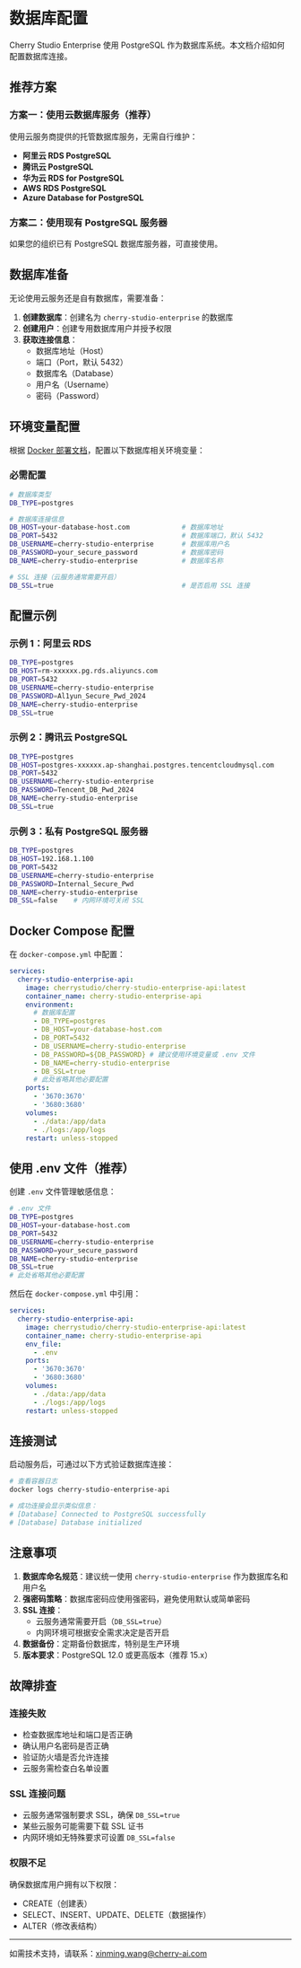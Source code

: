 # 数据库配置

Cherry Studio Enterprise 使用 PostgreSQL 作为数据库系统。本文档介绍如何配置数据库连接。

## 推荐方案

### 方案一：使用云数据库服务（推荐）

使用云服务商提供的托管数据库服务，无需自行维护：

- **阿里云 RDS PostgreSQL**
- **腾讯云 PostgreSQL**
- **华为云 RDS for PostgreSQL**
- **AWS RDS PostgreSQL**
- **Azure Database for PostgreSQL**

### 方案二：使用现有 PostgreSQL 服务器

如果您的组织已有 PostgreSQL 数据库服务器，可直接使用。

## 数据库准备

无论使用云服务还是自有数据库，需要准备：

1. **创建数据库**：创建名为 `cherry-studio-enterprise` 的数据库
2. **创建用户**：创建专用数据库用户并授予权限
3. **获取连接信息**：
   - 数据库地址（Host）
   - 端口（Port，默认 5432）
   - 数据库名（Database）
   - 用户名（Username）
   - 密码（Password）

## 环境变量配置

根据 [Docker 部署文档](./docker.md)，配置以下数据库相关环境变量：

### 必需配置

```bash
# 数据库类型
DB_TYPE=postgres

# 数据库连接信息
DB_HOST=your-database-host.com             # 数据库地址
DB_PORT=5432                               # 数据库端口，默认 5432
DB_USERNAME=cherry-studio-enterprise       # 数据库用户名
DB_PASSWORD=your_secure_password           # 数据库密码
DB_NAME=cherry-studio-enterprise           # 数据库名称

# SSL 连接（云服务通常需要开启）
DB_SSL=true                                # 是否启用 SSL 连接
```

## 配置示例

### 示例 1：阿里云 RDS

```bash
DB_TYPE=postgres
DB_HOST=rm-xxxxxx.pg.rds.aliyuncs.com
DB_PORT=5432
DB_USERNAME=cherry-studio-enterprise
DB_PASSWORD=Al1yun_Secure_Pwd_2024
DB_NAME=cherry-studio-enterprise
DB_SSL=true
```

### 示例 2：腾讯云 PostgreSQL

```bash
DB_TYPE=postgres
DB_HOST=postgres-xxxxxx.ap-shanghai.postgres.tencentcloudmysql.com
DB_PORT=5432
DB_USERNAME=cherry-studio-enterprise
DB_PASSWORD=Tencent_DB_Pwd_2024
DB_NAME=cherry-studio-enterprise
DB_SSL=true
```

### 示例 3：私有 PostgreSQL 服务器

```bash
DB_TYPE=postgres
DB_HOST=192.168.1.100
DB_PORT=5432
DB_USERNAME=cherry-studio-enterprise
DB_PASSWORD=Internal_Secure_Pwd
DB_NAME=cherry-studio-enterprise
DB_SSL=false    # 内网环境可关闭 SSL
```

## Docker Compose 配置

在 `docker-compose.yml` 中配置：

```yaml
services:
  cherry-studio-enterprise-api:
    image: cherrystudio/cherry-studio-enterprise-api:latest
    container_name: cherry-studio-enterprise-api
    environment:
      # 数据库配置
      - DB_TYPE=postgres
      - DB_HOST=your-database-host.com
      - DB_PORT=5432
      - DB_USERNAME=cherry-studio-enterprise
      - DB_PASSWORD=${DB_PASSWORD} # 建议使用环境变量或 .env 文件
      - DB_NAME=cherry-studio-enterprise
      - DB_SSL=true
      # 此处省略其他必要配置
    ports:
      - '3670:3670'
      - '3680:3680'
    volumes:
      - ./data:/app/data
      - ./logs:/app/logs
    restart: unless-stopped
```

## 使用 .env 文件（推荐）

创建 `.env` 文件管理敏感信息：

```bash
# .env 文件
DB_TYPE=postgres
DB_HOST=your-database-host.com
DB_PORT=5432
DB_USERNAME=cherry-studio-enterprise
DB_PASSWORD=your_secure_password
DB_NAME=cherry-studio-enterprise
DB_SSL=true
# 此处省略其他必要配置
```

然后在 `docker-compose.yml` 中引用：

```yaml
services:
  cherry-studio-enterprise-api:
    image: cherrystudio/cherry-studio-enterprise-api:latest
    container_name: cherry-studio-enterprise-api
    env_file:
      - .env
    ports:
      - '3670:3670'
      - '3680:3680'
    volumes:
      - ./data:/app/data
      - ./logs:/app/logs
    restart: unless-stopped
```

## 连接测试

启动服务后，可通过以下方式验证数据库连接：

```bash
# 查看容器日志
docker logs cherry-studio-enterprise-api

# 成功连接会显示类似信息：
# [Database] Connected to PostgreSQL successfully
# [Database] Database initialized
```

## 注意事项

1. **数据库命名规范**：建议统一使用 `cherry-studio-enterprise` 作为数据库名和用户名
2. **强密码策略**：数据库密码应使用强密码，避免使用默认或简单密码
3. **SSL 连接**：
   - 云服务通常需要开启（`DB_SSL=true`）
   - 内网环境可根据安全需求决定是否开启
4. **数据备份**：定期备份数据库，特别是生产环境
5. **版本要求**：PostgreSQL 12.0 或更高版本（推荐 15.x）

## 故障排查

### 连接失败

- 检查数据库地址和端口是否正确
- 确认用户名密码是否正确
- 验证防火墙是否允许连接
- 云服务需检查白名单设置

### SSL 连接问题

- 云服务通常强制要求 SSL，确保 `DB_SSL=true`
- 某些云服务可能需要下载 SSL 证书
- 内网环境如无特殊要求可设置 `DB_SSL=false`

### 权限不足

确保数据库用户拥有以下权限：

- CREATE（创建表）
- SELECT、INSERT、UPDATE、DELETE（数据操作）
- ALTER（修改表结构）

---

如需技术支持，请联系：xinming.wang@cherry-ai.com
